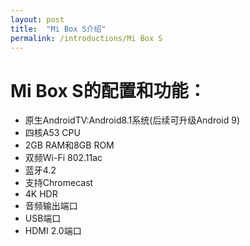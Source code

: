 ```yaml
---
layout: post
title:  "Mi Box S介绍"
permalink: /introductions/Mi Box S
---
```


# Mi Box S的配置和功能：
* 原生AndroidTV:Android8.1系统(后续可升级Android 9)
* 四核A53 CPU
* 2GB RAM和8GB ROM
* 双频Wi-Fi 802.11ac
* 蓝牙4.2
* 支持Chromecast
* 4K HDR
* 音频输出端口
* USB端口
* HDMI 2.0端口
